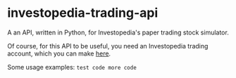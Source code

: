 # investopedia-trading-api
A an API, written in Python, for Investopedia's paper trading stock simulator.

Of course, for this API to be useful, you need an Investopedia trading account,
which you can make [here](http://www.investopedia.com/simulator/).

Some usage examples:
<code>test code
   more code</code>

